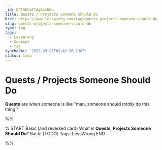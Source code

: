 ```yaml
---
_id: QPt5ECwTCAg63mbNu
title: Quests / Projects Someone Should Do
href: https://www.lesswrong.com/tag/quests-projects-someone-should-do
slug: quests-projects-someone-should-do
type: tag
tags:
  - LessWrong
  - Concept
  - Tag
synchedAt: '2022-09-01T09:42:26.130Z'
status: todo
---
```


# Quests / Projects Someone Should Do

**Quests** are when someone is like "man, someone should *totally* do this thing."


%%

% START
Basic (and reversed card)
What is **Quests, Projects Someone Should Do**?
Back: {TODO}
Tags: LessWrong
END

%%
	
